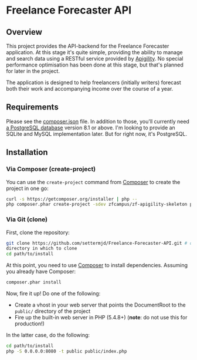 Freelance Forecaster API
==============================

Overview
--------
This project provides the API-backend for the Freelance Forecaster application. At this stage it's
quite simple, providing the ability to manage and search data using a RESTful service provided by
[Apigility](https://apigility.org). No special performance optimisation has been done at this
stage, but that's planned for later in the project.

The application is designed to help freelancers (initially writers) forecast both their work and
accompanying income over the course of a year.

Requirements
------------
  
Please see the [composer.json](composer.json) file. In addition to those, you'll currently need
[a PostgreSQL database](http://www.postgresql.org) version 8.1 or above. I'm looking to provide
an SQLite and MySQL implementation later. But for right now, it's PostgreSQL.

Installation
------------

### Via Composer (create-project)

You can use the `create-project` command from [Composer](http://getcomposer.org/) to create the
project in one go:

```bash
curl -s https://getcomposer.org/installer | php --
php composer.phar create-project -sdev zfcampus/zf-apigility-skeleton path/to/install
```

### Via Git (clone)

First, clone the repository:

```bash
git clone https://github.com/settermjd/Freelance-Forecaster-API.git # optionally, specify the
directory in which to clone
cd path/to/install
```

At this point, you need to use [Composer](https://getcomposer.org/) to install dependencies.
Assuming you already have Composer:

```bash
composer.phar install
```

Now, fire it up! Do one of the following:

- Create a vhost in your web server that points the DocumentRoot to the `public/` directory of
the project
- Fire up the built-in web server in PHP (5.4.8+) (**note**: do not use this for production!)

In the latter case, do the following:

```bash
cd path/to/install
php -S 0.0.0.0:8080 -t public public/index.php
```